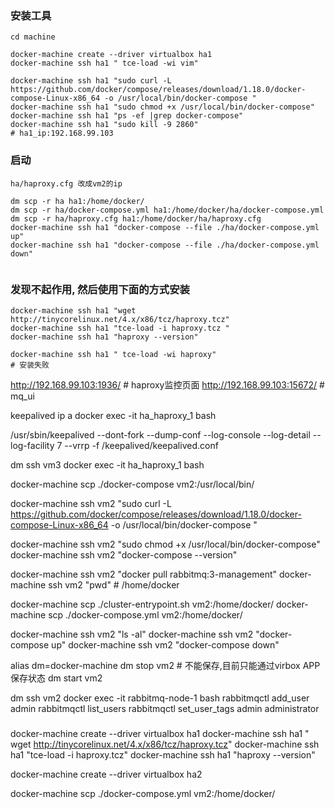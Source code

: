 ### 安装工具
```
cd machine

docker-machine create --driver virtualbox ha1
docker-machine ssh ha1 " tce-load -wi vim"

docker-machine ssh ha1 "sudo curl -L https://github.com/docker/compose/releases/download/1.18.0/docker-compose-Linux-x86_64 -o /usr/local/bin/docker-compose "
docker-machine ssh ha1 "sudo chmod +x /usr/local/bin/docker-compose"
docker-machine ssh ha1 "ps -ef |grep docker-compose"
docker-machine ssh ha1 "sudo kill -9 2860"
# ha1_ip:192.168.99.103
```

### 启动

```
ha/haproxy.cfg 改成vm2的ip

dm scp -r ha ha1:/home/docker/
dm scp -r ha/docker-compose.yml ha1:/home/docker/ha/docker-compose.yml
dm scp -r ha/haproxy.cfg ha1:/home/docker/ha/haproxy.cfg
docker-machine ssh ha1 "docker-compose --file ./ha/docker-compose.yml up" 
docker-machine ssh ha1 "docker-compose --file ./ha/docker-compose.yml down" 


```
### 发现不起作用, 然后使用下面的方式安装

```
docker-machine ssh ha1 "wget http://tinycorelinux.net/4.x/x86/tcz/haproxy.tcz"
docker-machine ssh ha1 "tce-load -i haproxy.tcz "
docker-machine ssh ha1 "haproxy --version"

docker-machine ssh ha1 " tce-load -wi haproxy"
# 安装失败
```




http://192.168.99.103:1936/ # haproxy监控页面
http://192.168.99.103:15672/ # mq_ui

keepalived 
ip a
docker exec -it ha_haproxy_1 bash

/usr/sbin/keepalived --dont-fork --dump-conf --log-console --log-detail --log-facility 7 --vrrp -f /keepalived/keepalived.conf



dm ssh vm3
docker exec -it ha_haproxy_1 bash



docker-machine scp ./docker-compose vm2:/usr/local/bin/

docker-machine ssh vm2 "sudo curl -L https://github.com/docker/compose/releases/download/1.18.0/docker-compose-Linux-x86_64 -o /usr/local/bin/docker-compose "

docker-machine ssh vm2 "sudo chmod +x /usr/local/bin/docker-compose"
docker-machine ssh vm2 "docker-compose --version"

docker-machine ssh vm2 "docker pull rabbitmq:3-management"
docker-machine ssh vm2 "pwd"  # /home/docker


docker-machine scp ./cluster-entrypoint.sh vm2:/home/docker/
docker-machine scp ./docker-compose.yml vm2:/home/docker/


docker-machine ssh vm2 "ls -al" 
docker-machine ssh vm2 "docker-compose up" 
docker-machine ssh vm2 "docker-compose down" 



alias dm=docker-machine
dm stop vm2 # 不能保存,目前只能通过virbox APP保存状态
dm start vm2



dm ssh vm2
docker exec -it rabbitmq-node-1 bash
rabbitmqctl add_user admin
rabbitmqctl list_users
rabbitmqctl set_user_tags admin administrator

### 

docker-machine create --driver virtualbox ha1
docker-machine ssh ha1 " wget http://tinycorelinux.net/4.x/x86/tcz/haproxy.tcz"
docker-machine ssh ha1 "tce-load -i haproxy.tcz"
docker-machine ssh ha1 "haproxy --version"

docker-machine create --driver virtualbox ha2

docker-machine scp ./docker-compose.yml vm2:/home/docker/
